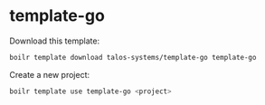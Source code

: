 # template-go

Download this template:

```bash
boilr template download talos-systems/template-go template-go
```

Create a new project:

```bash
boilr template use template-go <project>
```
